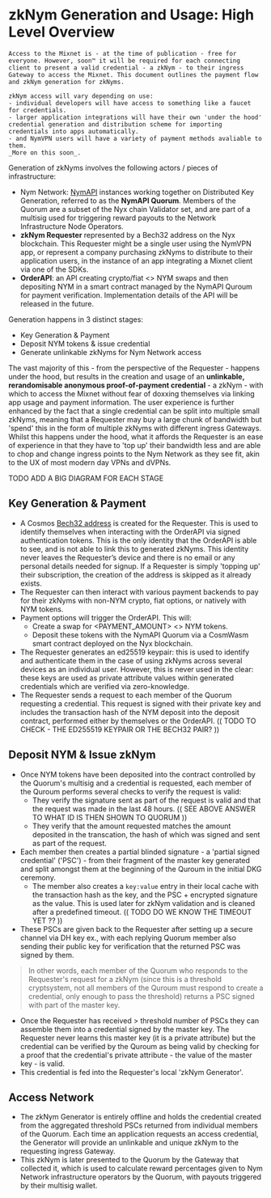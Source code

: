 # zkNym Generation and Usage: High Level Overview

```admonish info
Access to the Mixnet is - at the time of publication - free for everyone. However, soon™ it will be required for each connecting client to present a valid credential - a zkNym - to their ingress Gateway to access the Mixnet. This document outlines the payment flow and zkNym generation for zkNyms.

zkNym access will vary depending on use:
- individual developers will have access to something like a faucet for credentials.
- larger application integrations will have their own 'under the hood' credential generation and distribution scheme for importing credentials into apps automatically.
- and NymVPN users will have a variety of payment methods avaliable to them.
_More on this soon_.
```

Generation of zkNyms involves the following actors / pieces of infrastructure:
- Nym Network: [NymAPI](https://nymtech.net/operators/nodes/nym-api.html) instances working together on Distributed Key Generation, referred to as the **NymAPI Quorum**. Members of the Quorum are a subset of the Nyx chain Validator set, and are part of a multisig used for triggering reward payouts to the Network Infrastructure Node Operators.
- **zkNym Requester** represented by a Bech32 address on the Nyx blockchain. This Requester might be a single user using the NymVPN app, or represent a company purchasing zkNyms to distribute to their application users, in the instance of an app integrating a Mixnet client via one of the SDKs.
- **OrderAPI**: an API creating crypto/fiat <> NYM swaps and then depositing NYM in a smart contract managed by the NymAPI Quroum for payment verification. Implementation details of the API will be released in the future.

Generation happens in 3 distinct stages:
- Key Generation & Payment
- Deposit NYM tokens & issue credential
- Generate unlinkable zkNyms for Nym Network access

The vast majority of this - from the perspective of the Requester - happens under the hood, but results in the creation and usage of an **unlinkable, rerandomisable anonymous proof-of-payment credential** - a zkNym - with which to access the Mixnet without fear of doxxing themselves via linking app usage and payment information. The user experience is further enhanced by the fact that a single credential can be split into multiple small zkNyms, meaning that a Requester may buy a large chunk of bandwidth but 'spend' this in the form of multiple zkNyms with different ingress Gateways. Whilst this happens under the hood, what it affords the Requester is an ease of experience in that they have to 'top up' their bandwidth less and are able to chop and change ingress points to the Nym Network as they see fit, akin to the UX of most modern day VPNs and dVPNs.

TODO ADD A BIG DIAGRAM FOR EACH STAGE

## Key Generation & Payment
- A Cosmos [Bech32 address](https://docs.cosmos.network/main/build/spec/addresses/bech32) is created for the Requester.
This is used to identify themselves when interacting with the OrderAPI via signed authentication tokens. This is the only identity that the OrderAPI is able to see, and is not able to link this to generated zkNyms. This identity never leaves the Requester’s device and there is no email or any personal details needed for signup. If a Requester is simply 'topping up' their subscription, the creation of the address is skipped as it already exists.
- The Requester can then interact with various payment backends to pay for their zkNyms with non-NYM crypto, fiat options, or natively with NYM tokens.
- Payment options will trigger the OrderAPI. This will:
  - Create a swap for <PAYMENT_AMOUNT> <> NYM tokens.
  - Deposit these tokens with the NymAPI Quorum via a CosmWasm smart contract deployed on the Nyx blockchain.
- The Requester generates an ed25519 keypair: this is used to identify and authenticate them in the case of using zkNyms across several devices as an individual user. However, this is never used in the clear: these keys are used as private attribute values within generated credentials which are verified via zero-knowledge.
- The Requester sends a request to each member of the Quorum requesting a credential. This request is signed with their private key and includes the transaction hash of the NYM deposit into the deposit contract, performed either by themselves or the OrderAPI. (( TODO TO CHECK - THE ED255519 KEYPAIR OR THE BECH32 PAIR? ))

## Deposit NYM & Issue zkNym
- Once NYM tokens have been deposited into the contract controlled by the Quorum's multisig and a credential is requested, each member of the Quroum performs several checks to verify the request is valid:
  - They verify the signature sent as part of the request is valid and that the request was made in the last 48 hours. (( SEE ABOVE ANSWER TO WHAT ID IS THEN SHOWN TO QUORUM ))
  - They verify that the amount requested matches the amount deposited in the transcation, the hash of which was signed and sent as part of the request.
- Each member then creates a partial blinded signature - a 'partial signed credential' ('PSC') - from their fragment of the master key generated and split amongst them at the beginning of the Quroum in the initial DKG ceremony.
  - The member also creates a `key:value` entry in their local cache with the transaction hash as the key, and the PSC + encrypted signature as the value. This is used later for zkNym validation and is cleaned after a predefined timeout. (( TODO DO WE KNOW THE TIMEOUT YET ?? ))
- These PSCs are given back to the Requester after setting up a secure channel via DH key ex., with each replying Quorum member also sending their public key for verification that the returned PSC was signed by them.

> In other words, each member of the Quorum who responds to the Requester's request for a zkNym (since this is a threshold cryptsystem, not all members of the Quroum must respond to create a credential, only enough to pass the threshold) returns a PSC signed with part of the master key.

- Once the Requester has received > threshold number of PSCs they can assemble them into a credential signed by the master key. The Requester never learns this master key (it is a private attribute) but the credential can be verified by the Quroum as being valid by checking for a proof that the credential's private attribute - the value of the master key - is valid.
- This credential is fed into the Requester's local 'zkNym Generator'.

## Access Network
- The zkNym Generator is entirely offline and holds the credential created from the aggregated threshold PSCs returned from individual members of the Quorum. Each time an application requests an access credential, the Generator will provide an unlinkable and unique zkNym to the requesting ingress Gateway.
- This zkNym is later presented to the Quorum by the Gateway that collected it, which is used to calculate reward percentages given to Nym Network infrastructure operators by the Quorum, with payouts triggered by their multisig wallet.
